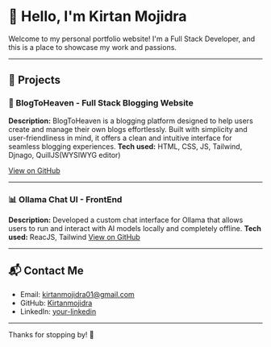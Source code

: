# 👋 Hello, I'm Kirtan Mojidra

Welcome to my personal portfolio website! I'm a Full Stack Developer, and this is a place to showcase my work and passions.

---

## 💼 Projects

### 🔧 BlogToHeaven - Full Stack Blogging Website
**Description:** BlogToHeaven is a blogging platform designed to help users create and manage their own blogs effortlessly. Built with simplicity and user-friendliness in mind, it offers a clean and intuitive interface for seamless blogging experiences.
**Tech used:** HTML, CSS, JS, Tailwind, Djnago, QuillJS(WYSIWYG editor)

[View on GitHub](https://github.com/Kirtanmojidra/BlogToHeaven)

---

### 📊 Ollama Chat UI - FrontEnd
**Description:** Developed a custom chat interface for Ollama that allows users to run and interact with AI models locally and completely offline. 
**Tech used:** ReacJS, Tailwind
[View on GitHub](https://github.com/yourusername/project-two)

---

## 📬 Contact Me

- Email: [kirtanmojidra01@gmail.com](mailto:kirtanmojidra01@gmail.com)
- GitHub: [Kirtanmojidra](https://github.com/Kirtanmojidra)
- LinkedIn: [your-linkedin](https://linkedin.com/in/your-linkedin)

---

Thanks for stopping by! 🚀
